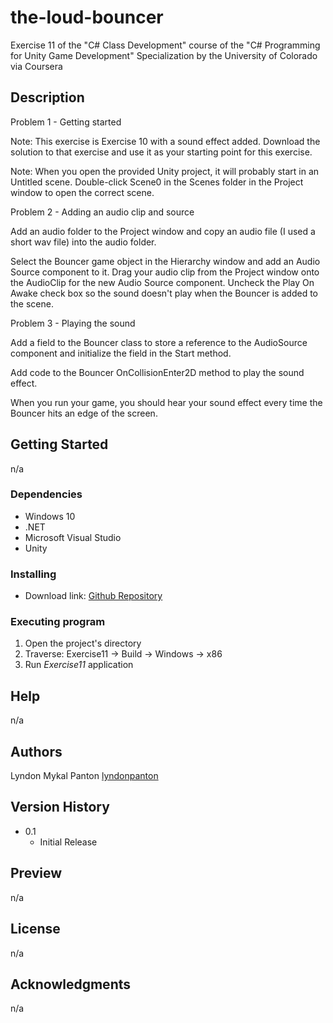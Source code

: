 # the-loud-bouncer
Exercise 11 of the "C# Class Development" course of the "C# Programming for Unity Game Development" Specialization by the University of Colorado via Coursera

## Description
Problem 1 - Getting started

Note: This exercise is Exercise 10 with a sound effect added. Download the solution to that exercise and use it as your starting point for this exercise.

Note: When you open the provided Unity project, it will probably start in an Untitled scene. Double-click Scene0 in the Scenes folder in the Project window to open the correct scene.

Problem 2 - Adding an audio clip and source

Add an audio folder to the Project window and copy an audio file (I used a short wav file) into the audio folder.

Select the Bouncer game object in the Hierarchy window and add an Audio Source component to it. Drag your audio clip from the Project window onto the AudioClip for the new Audio Source component. Uncheck the Play On Awake check box so the sound doesn't play when the Bouncer is added to the scene.

Problem 3 - Playing the sound

Add a field to the Bouncer class to store a reference to the AudioSource component and initialize the field in the Start method.

Add code to the Bouncer OnCollisionEnter2D method to play the sound effect.

When you run your game, you should hear your sound effect every time the Bouncer hits an edge of the screen.

## Getting Started

n/a

### Dependencies

+ Windows 10
+ .NET
+ Microsoft Visual Studio
+ Unity

### Installing

* Download link: [Github Repository](https://github.com/lyndonpanton/the-loud-bouncer)

### Executing program

1. Open the project's directory
2. Traverse: Exercise11 -> Build -> Windows -> x86
3. Run _Exercise11_ application

## Help

n/a

## Authors

Lyndon Mykal Panton
[lyndonpanton](https://github.com/lyndonpanton/)

## Version History

* 0.1
    * Initial Release

## Preview
n/a

## License

n/a

## Acknowledgments

n/a
